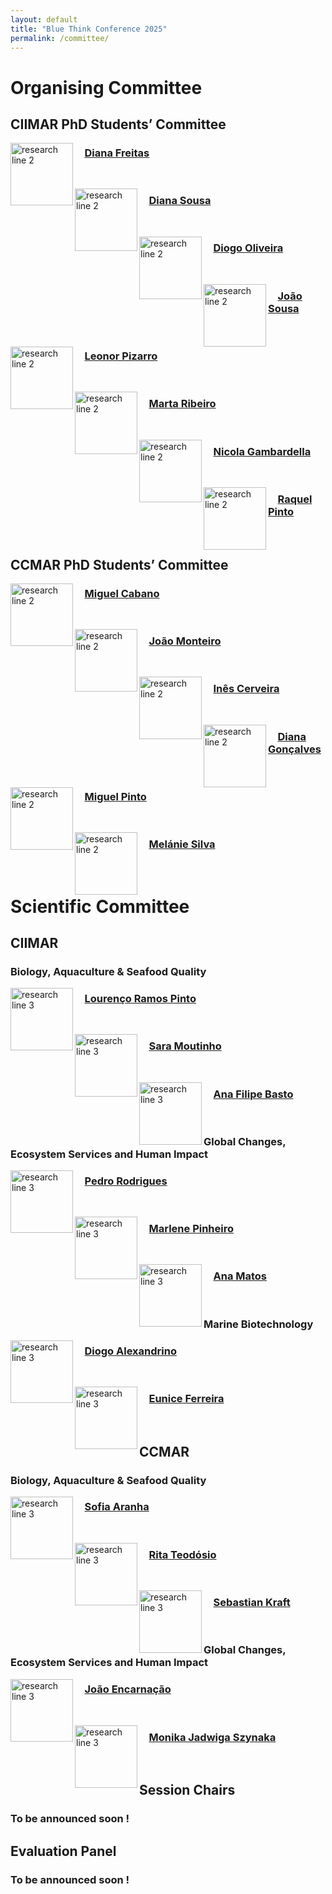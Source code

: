 ```yaml
---
layout: default
title: "Blue Think Conference 2025"
permalink: /committee/
---
```

# Organising Committee
## CIIMAR PhD Students’ Committee
<img src="https://phdcommitee.github.io/btc2025//assets/images/Diana_Freitas.png" alt="research line 2" align="left" width="100" height="100">

### &nbsp; &nbsp; <a href="https://www.ciimar.up.pt/pt-pt/members/diana-catarina-antunes-da-silva-freitas/">Diana Freitas</a>

&nbsp;

<img src="https://phdcommitee.github.io/btc2025//assets/images/Diana_Sousa.png" alt="research line 2" align="left" width="100" height="100">

### &nbsp; &nbsp; <a href="https://www.ciimar.up.pt/pt-pt/members/diana-sousa/">Diana Sousa</a>

&nbsp;


<img src="https://phdcommitee.github.io/btc2025//assets/images/Diogo_Olivera.png" alt="research line 2" align="left" width="100" height="100">

### &nbsp; &nbsp; <a href="https://www.ciimar.up.pt/pt-pt/members/diogo-oliveira/">Diogo Oliveira</a>

&nbsp;


<img src="https://phdcommitee.github.io/btc2025//assets/images/Joao_Sousa.png" alt="research line 2" align="left" width="100" height="100">

### &nbsp; &nbsp; <a href="https://www.ciimar.up.pt/pt-pt/members/diogo-oliveira/">João Sousa</a>

&nbsp;


<img src="https://phdcommitee.github.io/btc2025//assets/images/Leonor_Pizarro.png" alt="research line 2" align="left" width="100" height="100">

### &nbsp; &nbsp; <a href="https://www.ciimar.up.pt/pt-pt/members/leonor-pizarro/">Leonor Pizarro</a>

&nbsp;


<img src="https://phdcommitee.github.io/btc2025//assets/images/Marta_Ribeiro.png" alt="research line 2" align="left" width="100" height="100">

### &nbsp; &nbsp; <a href="https://www.ciimar.up.pt/pt-pt/members/marta-ribeiro/">Marta Ribeiro</a>

&nbsp;


<img src="https://phdcommitee.github.io/btc2025//assets/images/Nicola_Gambardella.jpg" alt="research line 2" align="left" width="100" height="100">

### &nbsp; &nbsp; <a href="https://becarios.fundacionlacaixa.org/en/nicola-gambardella--B006487">Nicola Gambardella</a>

&nbsp;


<img src="https://phdcommitee.github.io/btc2025//assets/images/Raquel_Pinto.png" alt="research line 2" align="left" width="100" height="100">

### &nbsp; &nbsp; <a href="https://www.ciimar.up.pt/pt-pt/members/raquel-pinto/">Raquel Pinto</a>

&nbsp;

## CCMAR PhD Students’ Committee
<img src="https://phdcommitee.github.io/btc2025//assets/images/Miguel_Cabano.png" alt="research line 2" align="left" width="100" height="100">

### &nbsp; &nbsp; <a href="https://ccmar.ualg.pt/users/mcabano">Miguel Cabano</a>

&nbsp;

<img src="https://phdcommitee.github.io/btc2025//assets/images/Joao_Monteiro.png" alt="research line 2" align="left" width="100" height="100">

### &nbsp; &nbsp; <a href="https://ccmar.ualg.pt/users/jnmonteiro">João Monteiro</a>

&nbsp;


<img src="https://phdcommitee.github.io/btc2025//assets/images/Ines_Cerveira.png" alt="research line 2" align="left" width="100" height="100">

### &nbsp; &nbsp; <a href="https://ccmar.ualg.pt/users/imcerveira">Inês Cerveira</a>

&nbsp;


<img src="https://phdcommitee.github.io/btc2025//assets/images/Diana_Goncalves.png" alt="research line 2" align="left" width="100" height="100">

### &nbsp; &nbsp; <a href="https://ccmar.ualg.pt/users/dsgoncalves">Diana Gonçalves</a>

&nbsp;


<img src="https://phdcommitee.github.io/btc2025//assets/images/Miguel_Pinto.png" alt="research line 2" align="left" width="100" height="100">

### &nbsp; &nbsp; <a href="https://ccmar.ualg.pt/users/mfpinto">Miguel Pinto</a>

&nbsp;


<img src="https://phdcommitee.github.io/btc2025//assets/images/Melanie_Silva.png" alt="research line 2" align="left" width="100" height="100">

### &nbsp; &nbsp; <a href="https://ccmar.ualg.pt/users/mvsilva">Melánie Silva</a>

&nbsp;

# Scientific Committee
## CIIMAR
### Biology, Aquaculture & Seafood Quality
<img src="https://phdcommitee.github.io/btc2025//assets/images/Lourenço_Ramos_Pinto.png" alt="research line 3" align="left" width="100" height="100">

### &nbsp; &nbsp; <a href="https://www.ciimar.up.pt/pt-pt/members/lourenco-pinto/">Lourenço Ramos Pinto</a>

&nbsp;
&nbsp;

<img src="https://phdcommitee.github.io/btc2025//assets/images/Sara_Moutinho.png" alt="research line 3" align="left" width="100" height="100">

### &nbsp; &nbsp; <a href="https://www.ciimar.up.pt/pt-pt/members/sara-moutinho/">Sara Moutinho</a>

&nbsp;
&nbsp;

<img src="https://phdcommitee.github.io/btc2025//assets/images/Ana_Filipe_Basto.png" alt="research line 3" align="left" width="100" height="100">

### &nbsp; &nbsp; <a href="https://www.ciimar.up.pt/pt-pt/members/ana-basto/">Ana Filipe Basto</a>

&nbsp;
&nbsp;

### Global Changes, Ecosystem Services and Human Impact
<img src="https://phdcommitee.github.io/btc2025//assets/images/Pedro_Rodrigues.png" alt="research line 3" align="left" width="100" height="100">

### &nbsp; &nbsp; <a href="https://www.ciimar.up.pt/pt-pt/members/pedro-rodrigues/">Pedro Rodrigues</a>

&nbsp;
&nbsp;

<img src="https://phdcommitee.github.io/btc2025//assets/images/Marlene_Pinheiro.png" alt="research line 3" align="left" width="100" height="100">

### &nbsp; &nbsp; <a href="https://www.ciimar.up.pt/pt-pt/members/marlene-pinheiro/">Marlene Pinheiro</a>

&nbsp;
&nbsp;

<img src="https://phdcommitee.github.io/btc2025//assets/images/Ana_Matos.png" alt="research line 3" align="left" width="100" height="100">

### &nbsp; &nbsp; <a href="https://www.ciimar.up.pt/pt-pt/members/ana-matos/">Ana Matos</a>

&nbsp;
&nbsp;

### Marine Biotechnology
<img src="https://phdcommitee.github.io/btc2025//assets/images/Diogo_Alexandrino.png" alt="research line 3" align="left" width="100" height="100">

### &nbsp; &nbsp; <a href="https://www.ciimar.up.pt/pt-pt/members/diogo-alexandrino/">Diogo Alexandrino</a>

&nbsp;
&nbsp;

<img src="https://phdcommitee.github.io/btc2025//assets/images/Eunice_Ferreira.png" alt="research line 3" align="left" width="100" height="100">

### &nbsp; &nbsp; <a href="https://www.ciimar.up.pt/pt-pt/members/eunice-ferreira/">Eunice Ferreira</a>

&nbsp;
&nbsp;

## CCMAR
### Biology, Aquaculture & Seafood Quality
<img src="https://phdcommitee.github.io/btc2025//assets/images/Sofia_Aranha.png" alt="research line 3" align="left" width="100" height="100">

### &nbsp; &nbsp; <a href="https://ccmar.ualg.pt/users/sgramos">Sofia Aranha</a>

&nbsp;
&nbsp;

<img src="https://phdcommitee.github.io/btc2025//assets/images/Rita_Teodesio.png" alt="research line 3" align="left" width="100" height="100">

### &nbsp; &nbsp; <a href="https://ccmar.ualg.pt/users/rteodosio">Rita Teodósio</a>

&nbsp;
&nbsp;

<img src="https://phdcommitee.github.io/btc2025//assets/images/Sebastian_Kraft.png" alt="research line 3" align="left" width="100" height="100">

### &nbsp; &nbsp; <a href="https://ccmar.ualg.pt/en/user/242">Sebastian Kraft</a>

&nbsp;
&nbsp;

### Global Changes, Ecosystem Services and Human Impact
<img src="https://phdcommitee.github.io/btc2025//assets/images/Joao_Ercanaco.png" alt="research line 3" align="left" width="100" height="100">

### &nbsp; &nbsp; <a href="https://ccmar.ualg.pt/users/jpencarnacao">João Encarnação</a>

&nbsp;
&nbsp;

<img src="https://phdcommitee.github.io/btc2025//assets/images/Monika_Jadwiga_Szynaka.png" alt="research line 3" align="left" width="100" height="100">

### &nbsp; &nbsp; <a href="https://ccmar.ualg.pt/users/mjszynaka">Monika Jadwiga Szynaka</a>

&nbsp;

## Session Chairs
### To be announced soon !

## Evaluation Panel
### To be announced soon !

